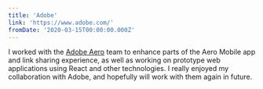 ```yaml
---
title: 'Adobe'
link: 'https://www.adobe.com/'
fromDate: '2020-03-15T00:00:00.000Z'
---
```


I worked with the [Adobe Aero](https://www.adobe.com/products/aero.html) team to enhance parts of the Aero Mobile app and link sharing experience, as well as working on prototype web applications using React and other technologies. I really enjoyed my collaboration with Adobe, and hopefully will work with them again in future.


